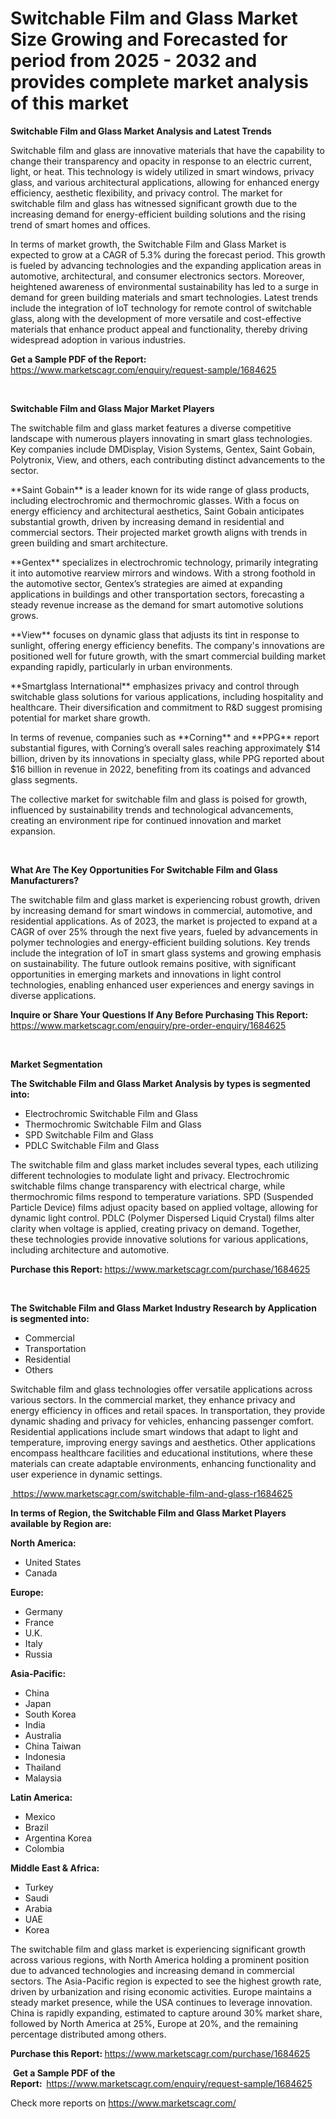 <p><h1>Switchable Film and Glass Market Size Growing and Forecasted for period from 2025 - 2032 and provides complete market analysis of this market</h1></p><p><strong>Switchable Film and Glass Market Analysis and Latest Trends</strong></p>
<p><p>Switchable film and glass are innovative materials that have the capability to change their transparency and opacity in response to an electric current, light, or heat. This technology is widely utilized in smart windows, privacy glass, and various architectural applications, allowing for enhanced energy efficiency, aesthetic flexibility, and privacy control. The market for switchable film and glass has witnessed significant growth due to the increasing demand for energy-efficient building solutions and the rising trend of smart homes and offices.</p><p>In terms of market growth, the Switchable Film and Glass Market is expected to grow at a CAGR of 5.3% during the forecast period. This growth is fueled by advancing technologies and the expanding application areas in automotive, architectural, and consumer electronics sectors. Moreover, heightened awareness of environmental sustainability has led to a surge in demand for green building materials and smart technologies. Latest trends include the integration of IoT technology for remote control of switchable glass, along with the development of more versatile and cost-effective materials that enhance product appeal and functionality, thereby driving widespread adoption in various industries.</p></p>
<p><strong>Get a Sample PDF of the Report:&nbsp;</strong> <a href="https://www.marketscagr.com/enquiry/request-sample/1684625?utm_campaign=3228&utm_medium=2&utm_source=Github&utm_content=ia&utm_term=26032025&utm_id=switchable-film-and-glass">https://www.marketscagr.com/enquiry/request-sample/1684625</a></p>
<p>&nbsp;</p>
<p><strong>Switchable Film and Glass Major Market Players</strong></p>
<p><p>The switchable film and glass market features a diverse competitive landscape with numerous players innovating in smart glass technologies. Key companies include DMDisplay, Vision Systems, Gentex, Saint Gobain, Polytronix, View, and others, each contributing distinct advancements to the sector.</p><p>**Saint Gobain** is a leader known for its wide range of glass products, including electrochromic and thermochromic glasses. With a focus on energy efficiency and architectural aesthetics, Saint Gobain anticipates substantial growth, driven by increasing demand in residential and commercial sectors. Their projected market growth aligns with trends in green building and smart architecture.</p><p>**Gentex** specializes in electrochromic technology, primarily integrating it into automotive rearview mirrors and windows. With a strong foothold in the automotive sector, Gentex’s strategies are aimed at expanding applications in buildings and other transportation sectors, forecasting a steady revenue increase as the demand for smart automotive solutions grows.</p><p>**View** focuses on dynamic glass that adjusts its tint in response to sunlight, offering energy efficiency benefits. The company's innovations are positioned well for future growth, with the smart commercial building market expanding rapidly, particularly in urban environments.</p><p>**Smartglass International** emphasizes privacy and control through switchable glass solutions for various applications, including hospitality and healthcare. Their diversification and commitment to R&D suggest promising potential for market share growth.</p><p>In terms of revenue, companies such as **Corning** and **PPG** report substantial figures, with Corning’s overall sales reaching approximately $14 billion, driven by its innovations in specialty glass, while PPG reported about $16 billion in revenue in 2022, benefiting from its coatings and advanced glass segments. </p><p>The collective market for switchable film and glass is poised for growth, influenced by sustainability trends and technological advancements, creating an environment ripe for continued innovation and market expansion.</p></p>
<p>&nbsp;</p>
<p><strong>What Are The Key Opportunities For Switchable Film and Glass Manufacturers?</strong></p>
<p><p>The switchable film and glass market is experiencing robust growth, driven by increasing demand for smart windows in commercial, automotive, and residential applications. As of 2023, the market is projected to expand at a CAGR of over 25% through the next five years, fueled by advancements in polymer technologies and energy-efficient building solutions. Key trends include the integration of IoT in smart glass systems and growing emphasis on sustainability. The future outlook remains positive, with significant opportunities in emerging markets and innovations in light control technologies, enabling enhanced user experiences and energy savings in diverse applications.</p></p>
<p><strong>Inquire or Share Your Questions If Any Before Purchasing This Report:</strong> <a href="https://www.marketscagr.com/enquiry/pre-order-enquiry/1684625?utm_campaign=3228&utm_medium=2&utm_source=Github&utm_content=ia&utm_term=26032025&utm_id=switchable-film-and-glass">https://www.marketscagr.com/enquiry/pre-order-enquiry/1684625</a></p>
<p>&nbsp;</p>
<p><strong>Market Segmentation</strong></p>
<p><strong>The Switchable Film and Glass Market Analysis by types is segmented into:</strong></p>
<p><ul><li>Electrochromic Switchable Film and Glass</li><li>Thermochromic Switchable Film and Glass</li><li>SPD Switchable Film and Glass</li><li>PDLC Switchable Film and Glass</li></ul></p>
<p><p>The switchable film and glass market includes several types, each utilizing different technologies to modulate light and privacy. Electrochromic switchable films change transparency with electrical charge, while thermochromic films respond to temperature variations. SPD (Suspended Particle Device) films adjust opacity based on applied voltage, allowing for dynamic light control. PDLC (Polymer Dispersed Liquid Crystal) films alter clarity when voltage is applied, creating privacy on demand. Together, these technologies provide innovative solutions for various applications, including architecture and automotive.</p></p>
<p><strong>Purchase this Report:&nbsp;</strong><a href="https://www.marketscagr.com/purchase/1684625?utm_campaign=3228&utm_medium=2&utm_source=Github&utm_content=ia&utm_term=26032025&utm_id=switchable-film-and-glass">https://www.marketscagr.com/purchase/1684625</a></p>
<p>&nbsp;</p>
<p><strong>The Switchable Film and Glass Market Industry Research by Application is segmented into:</strong></p>
<p><ul><li>Commercial</li><li>Transportation</li><li>Residential</li><li>Others</li></ul></p>
<p><p>Switchable film and glass technologies offer versatile applications across various sectors. In the commercial market, they enhance privacy and energy efficiency in offices and retail spaces. In transportation, they provide dynamic shading and privacy for vehicles, enhancing passenger comfort. Residential applications include smart windows that adapt to light and temperature, improving energy savings and aesthetics. Other applications encompass healthcare facilities and educational institutions, where these materials can create adaptable environments, enhancing functionality and user experience in dynamic settings.</p></p>
<p><a href="https://www.marketscagr.com/switchable-film-and-glass-r1684625?utm_campaign=3228&utm_medium=2&utm_source=Github&utm_content=ia&utm_term=26032025&utm_id=switchable-film-and-glass">&nbsp;https://www.marketscagr.com/switchable-film-and-glass-r1684625</a></p>
<p><strong>In terms of Region, the Switchable Film and Glass Market Players available by Region are:</strong></p>
<p>
    <p> <strong> North America: </strong>
        <ul>
            <li>United States</li>
            <li>Canada</li>
        </ul>
        </p> 
    <p> <strong> Europe: </strong>
        <ul>
            <li>Germany</li>
            <li>France</li>
            <li>U.K.</li>
            <li>Italy</li>
            <li>Russia</li>
        </ul>
        </p> 
    <p> <strong> Asia-Pacific: </strong>
        <ul>
            <li>China</li>
            <li>Japan</li>
            <li>South Korea</li>
            <li>India</li>
            <li>Australia</li>
            <li>China Taiwan</li>
            <li>Indonesia</li>
            <li>Thailand</li>
            <li>Malaysia</li>
        </ul>
        </p> 
    <p> <strong> Latin America: </strong>
        <ul>
            <li>Mexico</li>
            <li>Brazil</li>
            <li>Argentina Korea</li>
            <li>Colombia</li>
        </ul>
        </p> 
    <p> <strong> Middle East & Africa: </strong>
        <ul>
            <li>Turkey</li>
            <li>Saudi</li>
            <li>Arabia</li>
            <li>UAE</li>
            <li>Korea</li>
        </ul>
    </p>
    </p>
<p><p>The switchable film and glass market is experiencing significant growth across various regions, with North America holding a prominent position due to advanced technologies and increasing demand in commercial sectors. The Asia-Pacific region is expected to see the highest growth rate, driven by urbanization and rising economic activities. Europe maintains a steady market presence, while the USA continues to leverage innovation. China is rapidly expanding, estimated to capture around 30% market share, followed by North America at 25%, Europe at 20%, and the remaining percentage distributed among others.</p></p>
<p><strong>Purchase this Report: </strong><a href="https://www.marketscagr.com/purchase/1684625?utm_campaign=3228&utm_medium=2&utm_source=Github&utm_content=ia&utm_term=26032025&utm_id=switchable-film-and-glass">https://www.marketscagr.com/purchase/1684625</a></p>
<p>&nbsp;<strong>Get a Sample PDF of the Report:&nbsp;&nbsp;</strong><a href="https://www.marketscagr.com/enquiry/request-sample/1684625?utm_campaign=3228&utm_medium=2&utm_source=Github&utm_content=ia&utm_term=26032025&utm_id=switchable-film-and-glass">https://www.marketscagr.com/enquiry/request-sample/1684625</a></p>
<p><strong></strong></p>
<p>Check more reports on <a href="https://www.marketscagr.com/?utm_campaign=3228&utm_medium=2&utm_source=Github&utm_content=ia&utm_term=26032025&utm_id=switchable-film-and-glass">https://www.marketscagr.com/</a></p>